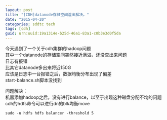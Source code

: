 ```yaml
---
layout: post
title: "[CDH]datanode存储空间溢出解决。"
date: "2015-04-20"
categories: sddtc tech
tags: [cdh]
guid: urn:uuid:19a1314e-b25d-46a1-83a1-c0b3e3d0f5da
---
```


今天遇到了一个关于cdh集群的hadoop问题  
其中一个datanode的存储空间突然接近满溢，还没查出来问题  
日志有报错  
比其它datanode多出来将近150G  
应该是日志中一台报错之后，数据均衡分布出现了偏差  
start-balance.sh脚本没找到  


问题解决：    
机器添加hadoop之后，没有进行balance，以至于出现这种磁盘分配不均的问题    
cdh的hdfs命令可以进行dn的blk均衡move    

~~~vim
sudo -u hdfs hdfs balancer -threshold 5
~~~
